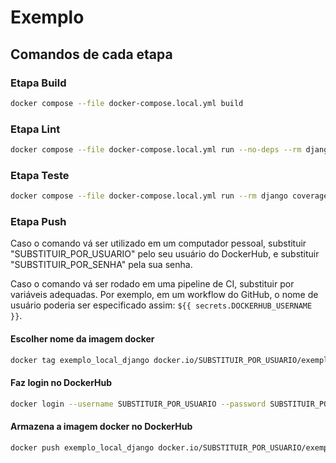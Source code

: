 # Exemplo

## Comandos de cada etapa

### Etapa Build

```bash
docker compose --file docker-compose.local.yml build
```

### Etapa Lint

```bash
docker compose --file docker-compose.local.yml run --no-deps --rm django ruff check
```

### Etapa Teste

```bash
docker compose --file docker-compose.local.yml run --rm django coverage run -m pytest
```

### Etapa Push

Caso o comando vá ser utilizado em um computador pessoal, substituir "SUBSTITUIR_POR_USUARIO" pelo seu usuário do DockerHub, e substituir "SUBSTITUIR_POR_SENHA" pela sua senha.

Caso o comando vá ser rodado em uma pipeline de CI, substituir por variáveis adequadas. Por exemplo, em um workflow do GitHub, o nome de usuário poderia ser especificado assim: `${{ secrets.DOCKERHUB_USERNAME }}`.

#### Escolher nome da imagem docker

```bash
docker tag exemplo_local_django docker.io/SUBSTITUIR_POR_USUARIO/exemplo_local_django:latest
```

#### Faz login no DockerHub

```bash
docker login --username SUBSTITUIR_POR_USUARIO --password SUBSTITUIR_POR_SENHA
```

#### Armazena a imagem docker no DockerHub

```bash
docker push exemplo_local_django docker.io/SUBSTITUIR_POR_USUARIO/exemplo_local_django:latest
```
